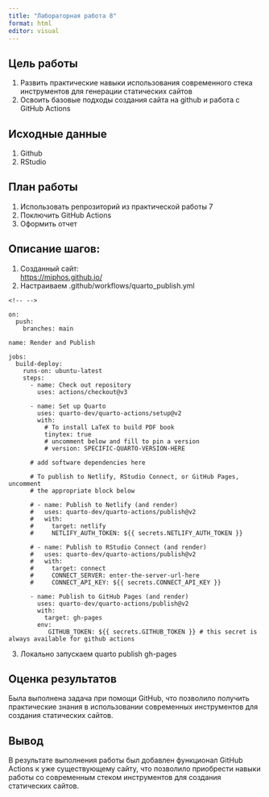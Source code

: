 ```yaml
---
title: "Лабораторная работа 8"
format: html
editor: visual
---
```


## Цель работы

1.  Развить практические навыки использования современного стека инструментов для генерации статических сайтов
2.  Освоить базовые подходы создания сайта на github и работа с GitHub Actions

## Исходные данные

1.  Github
2.  RStudio

## План работы

1.  Использовать репрозиторий из практической работы 7
2.  Поключить GitHub Actions
3.  Оформить отчет

## Описание шагов:

1.  Созданный сайт:\
    https://miphos.github.io/
2.  Настраиваем .github/workflows/quarto_publish.yml

```{=html}
<!-- -->
```
    on:
      push:
        branches: main

    name: Render and Publish

    jobs:
      build-deploy:
        runs-on: ubuntu-latest
        steps:
          - name: Check out repository
            uses: actions/checkout@v3
            
          - name: Set up Quarto
            uses: quarto-dev/quarto-actions/setup@v2
            with:
              # To install LaTeX to build PDF book 
              tinytex: true 
              # uncomment below and fill to pin a version
              # version: SPECIFIC-QUARTO-VERSION-HERE
          
          # add software dependencies here

          # To publish to Netlify, RStudio Connect, or GitHub Pages, uncomment
          # the appropriate block below
          
          # - name: Publish to Netlify (and render)
          #   uses: quarto-dev/quarto-actions/publish@v2
          #   with:
          #     target: netlify
          #     NETLIFY_AUTH_TOKEN: ${{ secrets.NETLIFY_AUTH_TOKEN }}
            
          # - name: Publish to RStudio Connect (and render)
          #   uses: quarto-dev/quarto-actions/publish@v2
          #   with:
          #     target: connect
          #     CONNECT_SERVER: enter-the-server-url-here
          #     CONNECT_API_KEY: ${{ secrets.CONNECT_API_KEY }} 

          - name: Publish to GitHub Pages (and render)
            uses: quarto-dev/quarto-actions/publish@v2
            with:
              target: gh-pages
            env:
               GITHUB_TOKEN: ${{ secrets.GITHUB_TOKEN }} # this secret is always available for github actions

3.  Локально запускаем quarto publish gh-pages

## Оценка результатов

Была выполнена задача при помощи GitHub, что позволило получить практические знания в использовании современных инструментов для создания статических сайтов.

## Вывод

В результате выполнения работы был добавлен функционал GitHub Actions к уже существующему сайту, что позволило приобрести навыки работы со современным стеком инструментов для создания статических сайтов.
